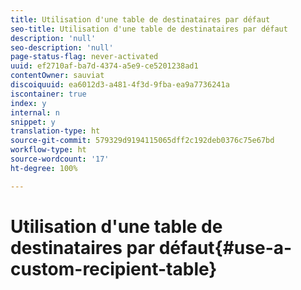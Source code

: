 ```yaml
---
title: Utilisation d'une table de destinataires par défaut
seo-title: Utilisation d'une table de destinataires par défaut
description: 'null'
seo-description: 'null'
page-status-flag: never-activated
uuid: ef2710af-ba7d-4374-a5e9-ce5201238ad1
contentOwner: sauviat
discoiquuid: ea6012d3-a481-4f3d-9fba-ea9a7736241a
iscontainer: true
index: y
internal: n
snippet: y
translation-type: ht
source-git-commit: 579329d9194115065dff2c192deb0376c75e67bd
workflow-type: ht
source-wordcount: '17'
ht-degree: 100%

---
```



# Utilisation d&#39;une table de destinataires par défaut{#use-a-custom-recipient-table}

